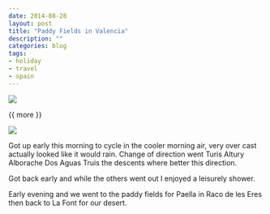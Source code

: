```yaml
---
date: 2014-08-28
layout: post
title: "Paddy Fields in Valencia"
description: ""
categories: blog
tags:
- holiday
- travel
- spain
---
```


<!--start excerpt-->
![](/images/2014/2014-08-28-paddy-fields-in-velenca.jpg)

{{ more }}

![](/images/2014/2014-08-28-paddy-fields-in-velenca2.jpg)

Got up early this morning to cycle in the cooler morning air, very over cast actually looked like it would rain. Change of direction went Turis Altury Alborache Dos Aguas Truis the descents where better this direction.

Got back early and while the others went out I enjoyed a leisurely shower.

Early evening and we went to the paddy fields for Paella in Raco de les Eres then back to La Font for our desert.
